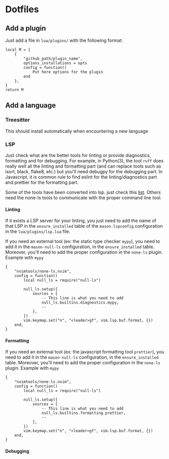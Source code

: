 # Dotfiles

## Add a plugin
Just add a file in `lua/plugins/` with the following format:
```
local M = {
    {
        "github_path/plugin_name",
        options_installations = opts
        config = function()
            Put here options for the plugin
        end
    },
}
return M
```

## Add a language
### Treesitter
This should install automatically when encountering a new language

### LSP
Just check what are the better tools for linting or provide diagnostics, formatting and for debugging.
For example, in Python(3), the tool `ruff` does really well all the linting and formatting part (and can replace tools such as isort, black, flake8, etc.) but you'll need debugpy for the debugging part.
In Javascript, it is common rule to find eslint for the linting/diagnostics part and prettier for the formatting part.

Some of the tools have been converted into lsp. just check this [list](https://github.com/williamboman/mason-lspconfig.nvim?tab=readme-ov-file#available-lsp-servers).
Others need the none-ls tools to communicate with the proper command line tool.

#### Linting
If it exists a LSP server for your linting, you just need to add the name of that LSP in the `ensure_installed` table of the `mason-lspconfig` configuration in the `lua/plugins/lsp.lua` file.

If you need an external tool (ex: the static type checker `mypy`), you need to add it in the `mason-null-ls` configuration, in the `ensure_installed` table.
Moreover, you'll need to add the proper configuration in the `none-ls` plugin. Example with `mypy`
```
{
    "nvimtools/none-ls.nvim",
    config = function()
        local null_ls = require("null-ls")

        null_ls.setup({
            sources = {
                -- This line is what you need to add
                null_ls.builtins.diagnostics.mypy,
                --
            },
        })
        vim.keymap.set("n", "<leader>gf", vim.lsp.buf.format, {})
    end,
}
```

#### Formatting
If you need an external tool (ex: the javascript formatting tool `prettier`), you need to add it in the `mason-null-ls` configuration, in the `ensure_installed` table.
Moreover, you'll need to add the proper configuration in the `none-ls` plugin. Example with `mypy`
```
{
    "nvimtools/none-ls.nvim",
    config = function()
        local null_ls = require("null-ls")

        null_ls.setup({
            sources = {
                -- This line is what you need to add
                null_ls.builtins.formatting.prettier,
                --
            },
        })
        vim.keymap.set("n", "<leader>gf", vim.lsp.buf.format, {})
    end,
}
```
#### Debugging

